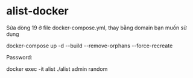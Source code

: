 # alist-docker
Sửa dòng 19 ở file docker-compose.yml, thay bằng domain bạn muốn sử dụng

docker-compose up -d --build --remove-orphans --force-recreate

Password:

docker exec -it alist ./alist admin random
